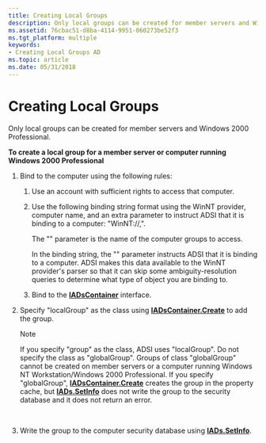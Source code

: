 ```yaml
---
title: Creating Local Groups
description: Only local groups can be created for member servers and Windows 2000 Professional.
ms.assetid: 76cbac51-d8ba-4114-9951-060273be52f3
ms.tgt_platform: multiple
keywords:
- Creating Local Groups AD
ms.topic: article
ms.date: 05/31/2018
---
```


# Creating Local Groups

Only local groups can be created for member servers and Windows 2000 Professional.

**To create a local group for a member server or computer running Windows 2000 Professional**

1.  Bind to the computer using the following rules:
    1.  Use an account with sufficient rights to access that computer.
    2.  Use the following binding string format using the WinNT provider, computer name, and an extra parameter to instruct ADSI that it is binding to a computer: "WinNT://<computer name>,<computer>".

        The "<computer name>" parameter is the name of the computer groups to access.

        In the binding string, the "<computer>" parameter instructs ADSI that it is binding to a computer. ADSI makes this data available to the WinNT provider's parser so that it can skip some ambiguity-resolution queries to determine what type of object you are binding to.

    3.  Bind to the [**IADsContainer**](https://msdn.microsoft.com/library/aa705985) interface.

2.  Specify "localGroup" as the class using [**IADsContainer.Create**](https://msdn.microsoft.com/library/aa705987) to add the group.
    > [!Note]  
    > If you specify "group" as the class, ADSI uses "localGroup". Do not specify the class as "globalGroup". Groups of class "globalGroup" cannot be created on member servers or a computer running Windows NT Workstation/Windows 2000 Professional. If you specify "globalGroup", [**IADsContainer.Create**](https://msdn.microsoft.com/library/aa705987) creates the group in the property cache, but [**IADs.SetInfo**](https://msdn.microsoft.com/library/aa746354) does not write the group to the security database and it does not return an error.

     

3.  Write the group to the computer security database using [**IADs.SetInfo**](https://msdn.microsoft.com/library/aa746354).

 

 




